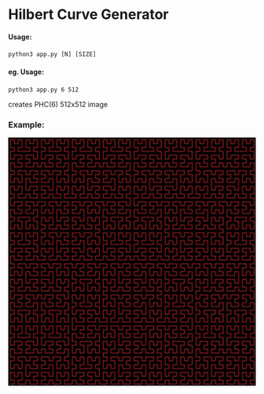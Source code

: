 Hilbert Curve Generator
=======================

#### Usage: 
```
python3 app.py [N] [SIZE] 
```

#### eg. Usage:
```
python3 app.py 6 512
```

creates PHC(6) 512x512 image

### Example:

![](curve.jpg)
